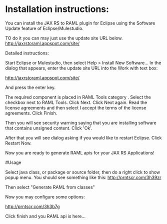 # Installation instructions:

You can install the JAX RS to RAML plugin for Eclipse using the Software Update feature of Eclipse/Mulestudio.

TO do it you can may just use the update site URL below. 
http://jaxrstoraml.appspot.com/site/

Detailed instructions:

Start Eclipse or Mulestudio, then select Help > Install New Software... 
In the dialog that appears, enter the update site URL into the Work with text box:

http://jaxrstoraml.appspot.com/site/

And press the enter key.

The required component is placed in RAML Tools category . Select the checkbox next to RAML Tools. Click Next.
Click Next again. Read the license agreements and then select I accept the terms of the license agreements. Click Finish.

Then you will see security warning saying that you are installing software that contains unsigned content. Click 'Ok'.

After that you will see dialog asking if you would like to restart Eclipse. Click Restart Now.

Now you are ready to generate RAML apis for your JAX RS Applications! 

#Usage

Select java class, or package or source folder, then do a right click to show popup menu. You should see something like this: http://prntscr.com/3h39zr

Then select "Generate RAML from classes"

Now you may configure some options:

http://prntscr.com/3h3b7g

Click finish and you RAML api is here...

